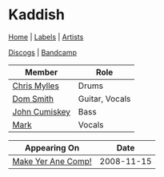 # Kaddish

[Home](../index.md) | [Labels](../labels.md) | [Artists](../artists.md)

[Discogs](https://www.discogs.com/artist/2119927-Kaddish) | [Bandcamp](https://kaddishuk.bandcamp.com/)

| Member | Role |
|---|---|
| [Chris Mylles](chris-mylles.md) | Drums |
| [Dom Smith](dom-smith.md) | Guitar, Vocals |
| [John Cumiskey](john-cumiskey.md) | Bass |
| [Mark](mark-148.md) | Vocals |

| Appearing On | Date |
|---|---|
[Make Yer Ane Comp!](../releases/various-make-yer-ane-comp.md)  | 2008-11-15 |
